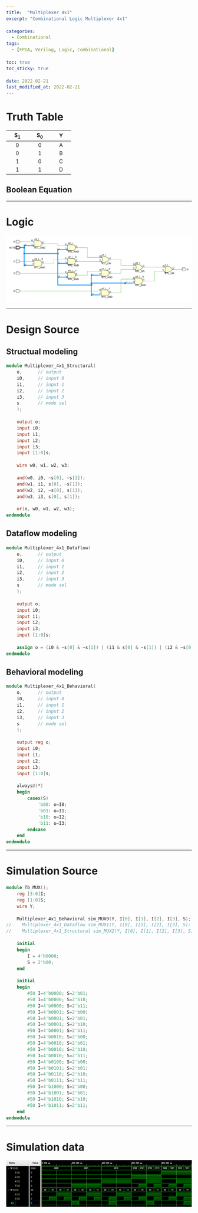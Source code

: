 ```yaml
---
title:  "Multiplexer 4x1"
excerpt: "Combinational Logic Multiplexer 4x1"

categories:
  - Combinational
tags:
  - [FPGA, Verilog, Logic, Combinational]

toc: true
toc_sticky: true

date: 2022-02-21
last_modified_at: 2022-02-21
---
```


# Truth Table

| &nbsp; &nbsp; S<sub>1</sub> &nbsp; &nbsp; | &nbsp; &nbsp; S<sub>0</sub> &nbsp; &nbsp; | &nbsp; &nbsp; Y &nbsp; &nbsp; |
|:---:|:---:|:---:|
|  0  |  0  |  A  |
|  0  |  1  |  B  |
|  1  |  0  |  C  |
|  1  |  1  |  D  |

## Boolean Equation

---

# Logic

![MUX](/images/2022-02-21-MUX/logic.png)

---

# Design Source

## Structual modeling

```verilog
module Multiplexer_4x1_Structural(
    o,      // output 
    i0,     // input 0
    i1,     // input 1
    i2,     // input 2
    i3,     // input 3
    s       // mode sel
    );
    
    output o;
    input i0;
    input i1;
    input i2;
    input i3;
    input [1:0]s;
    
    wire w0, w1, w2, w3;
    
    and(w0, i0, ~s[0], ~s[1]);
    and(w1, i1, s[0], ~s[1]);
    and(w2, i2, ~s[0], s[1]);
    and(w3, i3, s[0], s[1]);
    
    or(o, w0, w1, w2, w3);
endmodule
```

## Dataflow modeling

```verilog
module Multiplexer_4x1_Dataflow(
    o,      // output 
    i0,     // input 0
    i1,     // input 1
    i2,     // input 2
    i3,     // input 3
    s       // mode sel
    );
    
    output o;
    input i0;
    input i1;
    input i2;
    input i3;
    input [1:0]s;
    
    assign o = (i0 & ~s[0] & ~s[1]) | (i1 & s[0] & ~s[1]) | (i2 & ~s[0] & s[1]) | (i3 & s[0] & s[1]);
endmodule
```

## Behavioral modeling

```verilog
module Multiplexer_4x1_Behavioral(
    o,      // output 
    i0,     // input 0
    i1,     // input 1
    i2,     // input 2
    i3,     // input 3
    s       // mode sel
    );
    
    output reg o;
    input i0;
    input i1;
    input i2;
    input i3;
    input [1:0]s;
    
    always@(*)
    begin
        casex(S)
            'b00: o=I0;
            'b01: o=I1;
            'b10: o=I2;
            'b11: o=I3;
        endcase     
    end
endmodule
```
---

# Simulation Source

```verilog
module Tb_MUX();
    reg [3:0]I;
    reg [1:0]S;
    wire Y;
    
    Multiplexer_4x1_Behavioral sim_MUX0(Y, I[0], I[1], I[2], I[3], S);
//    Multiplexer_4x1_Dataflow sim_MUX1(Y, I[0], I[1], I[2], I[3], S);
//    Multiplexer_4x1_Structural sim_MUX2(Y, I[0], I[1], I[2], I[3], S);
    
    initial
    begin
        I = 4'b0000;
        S = 2'b00;
    end
    
    initial
    begin
        #50 I=4'b0000; S=2'b01;
        #50 I=4'b0000; S=2'b10;
        #50 I=4'b0000; S=2'b11;
        #50 I=4'b0001; S=2'b00;
        #50 I=4'b0001; S=2'b01;
        #50 I=4'b0001; S=2'b10;
        #50 I=4'b0001; S=2'b11;
        #50 I=4'b0010; S=2'b00;
        #50 I=4'b0010; S=2'b01;
        #50 I=4'b0010; S=2'b10;
        #50 I=4'b0010; S=2'b11;
        #50 I=4'b0100; S=2'b00;
        #50 I=4'b0101; S=2'b01;
        #50 I=4'b0110; S=2'b10;
        #50 I=4'b0111; S=2'b11;
        #50 I=4'b1000; S=2'b00;
        #50 I=4'b1001; S=2'b01;
        #50 I=4'b1010; S=2'b10;
        #50 I=4'b1011; S=2'b11;
    end
endmodule
```
---

# Simulation data

![Tb_MUX](/images/2022-02-21-MUX/tb.png)
